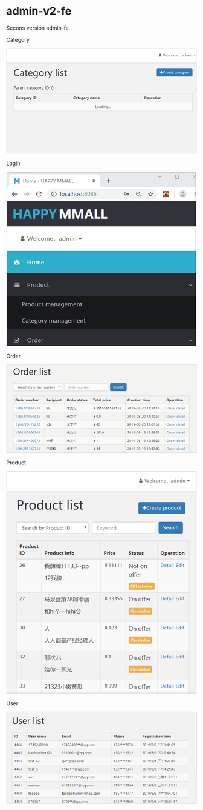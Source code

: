 # admin-v2-fe
Secons version admin-fe

Category

![image](https://github.com/liwang2019/lw-react/blob/master/lwbms/gift/gif/category.gif)

Login

![image](https://github.com/liwang2019/lw-react/blob/master/lwbms/gift/gif/login.gif)

Order

![image](https://github.com/liwang2019/lw-react/blob/master/lwbms/gift/gif/order.gif)

Product

![image](https://github.com/liwang2019/lw-react/blob/master/lwbms/gift/gif/product.gif)

User

![image](https://github.com/liwang2019/lw-react/blob/master/lwbms/gift/gif/user.gif)
